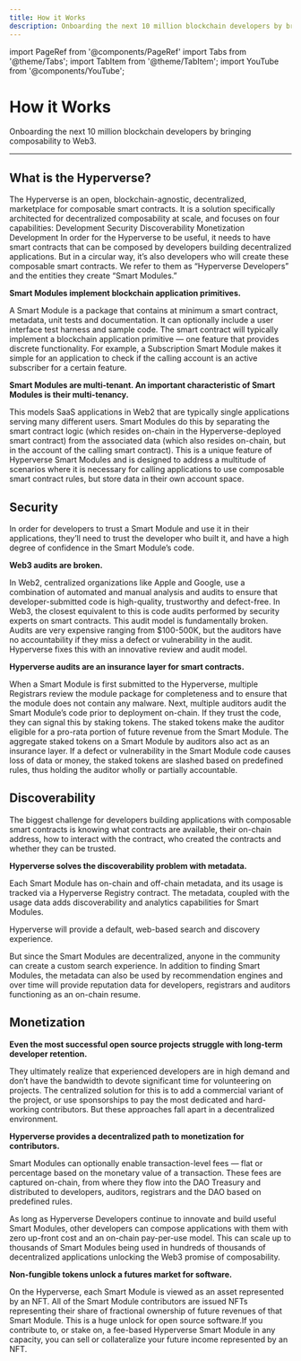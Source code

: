 ```yaml
---
title: How it Works
description: Onboarding the next 10 million blockchain developers by bringing composability to Web3.
---
```


import PageRef from '@components/PageRef'
import Tabs from '@theme/Tabs';
import TabItem from '@theme/TabItem';
import YouTube from '@components/YouTube';

# How it Works

Onboarding the next 10 million blockchain developers by bringing composability to Web3.

---

## What is the Hyperverse?

The Hyperverse is an open, blockchain-agnostic, decentralized, marketplace for
composable smart contracts. It is a solution specifically architected for
decentralized composability at scale, and focuses on four capabilities:
Development Security Discoverability Monetization Development In order for the
Hyperverse to be useful, it needs to have smart contracts that can be composed
by developers building decentralized applications. But in a circular way, it’s
also developers who will create these composable smart contracts. We refer to
them as “Hyperverse Developers” and the entities they create “Smart Modules.”

**Smart Modules implement blockchain application primitives.**

A Smart Module is a package that contains at minimum a smart contract, metadata,
unit tests and documentation. It can optionally include a user interface test
harness and sample code. The smart contract will typically implement a
blockchain application primitive — one feature that provides discrete
functionality. For example, a Subscription Smart Module makes it simple for an
application to check if the calling account is an active subscriber for a
certain feature.

**Smart Modules are multi-tenant. An important characteristic of Smart Modules is
their multi-tenancy.**

This models SaaS applications in Web2 that are typically single applications
serving many different users. Smart Modules do this by separating the smart
contract logic (which resides on-chain in the Hyperverse-deployed smart
contract) from the associated data (which also resides on-chain, but in the
account of the calling smart contract). This is a unique feature of Hyperverse
Smart Modules and is designed to address a multitude of scenarios where it is
necessary for calling applications to use composable smart contract rules, but
store data in their own account space.

## Security

In order for developers to trust a Smart Module and use it in their
applications, they’ll need to trust the developer who built it, and have a high
degree of confidence in the Smart Module’s code.

**Web3 audits are broken.**

In Web2, centralized organizations like Apple and Google, use a combination of
automated and manual analysis and audits to ensure that developer-submitted code
is high-quality, trustworthy and defect-free. In Web3, the closest equivalent to
this is code audits performed by security experts on smart contracts. This audit
model is fundamentally broken. Audits are very expensive ranging from $100-500K,
but the auditors have no accountability if they miss a defect or vulnerability
in the audit. Hyperverse fixes this with an innovative review and audit model.

**Hyperverse audits are an insurance layer for smart contracts.**

When a Smart Module is first submitted to the Hyperverse, multiple Registrars
review the module package for completeness and to ensure that the module does
not contain any malware. Next, multiple auditors audit the Smart Module’s code
prior to deployment on-chain. If they trust the code, they can signal this by
staking tokens. The staked tokens make the auditor eligible for a pro-rata
portion of future revenue from the Smart Module. The aggregate staked tokens on
a Smart Module by auditors also act as an insurance layer. If a defect or
vulnerability in the Smart Module code causes loss of data or money, the staked
tokens are slashed based on predefined rules, thus holding the auditor wholly or
partially accountable.

## Discoverability

The biggest challenge for developers building applications with composable smart
contracts is knowing what contracts are available, their on-chain address, how
to interact with the contract, who created the contracts and whether they can be
trusted.

**Hyperverse solves the discoverability problem with metadata.**

Each Smart Module has on-chain and off-chain metadata, and its usage is tracked
via a Hyperverse Registry contract. The metadata, coupled with the usage data
adds discoverability and analytics capabilities for Smart Modules.

Hyperverse will provide a default, web-based search and discovery experience.

But since the Smart Modules are decentralized, anyone in the community can
create a custom search experience. In addition to finding Smart Modules, the
metadata can also be used by recommendation engines and over time will provide
reputation data for developers, registrars and auditors functioning as an
on-chain resume.

## Monetization

**Even the most successful open source projects struggle with long-term developer
retention.**

They ultimately realize that experienced developers are in high demand and don’t
have the bandwidth to devote significant time for volunteering on projects. The
centralized solution for this is to add a commercial variant of the project, or
use sponsorships to pay the most dedicated and hard-working contributors. But
these approaches fall apart in a decentralized environment.

**Hyperverse provides a decentralized path to monetization for contributors.**

Smart Modules can optionally enable transaction-level fees — flat or percentage
based on the monetary value of a transaction. These fees are captured on-chain,
from where they flow into the DAO Treasury and distributed to developers,
auditors, registrars and the DAO based on predefined rules.

As long as Hyperverse Developers continue to innovate and build useful Smart
Modules, other developers can compose applications with them with zero up-front
cost and an on-chain pay-per-use model. This can scale up to thousands of Smart
Modules being used in hundreds of thousands of decentralized applications
unlocking the Web3 promise of composability.

**Non-fungible tokens unlock a futures market for software.**

On the Hyperverse, each Smart Module is viewed as an asset represented by an
NFT. All of the Smart Module contributors are issued NFTs representing their
share of fractional ownership of future revenues of that Smart Module. This is a
huge unlock for open source software.If you contribute to, or stake on, a fee-based Hyperverse Smart Module in any
capacity, you can sell or collateralize your future income represented by an
NFT.
